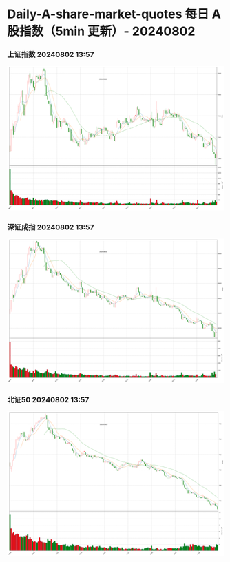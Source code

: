 
# Daily-A-share-market-quotes 每日 A 股指数（5min 更新）- 20240802

### 上证指数 20240802 13:57
![](./fig/2024/8/20240802-sh000001.png)

### 深证成指 20240802 13:57
![](./fig/2024/8/20240802-sz399001.png)

### 北证50 20240802 13:57
![](./fig/2024/8/20240802-bj899050.png)
